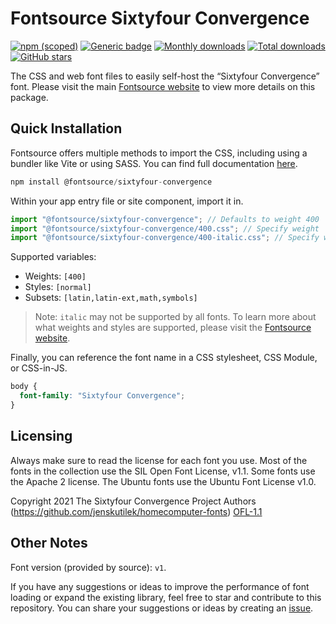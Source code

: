 # Fontsource Sixtyfour Convergence

[![npm (scoped)](https://img.shields.io/npm/v/@fontsource/sixtyfour-convergence?color=brightgreen)](https://www.npmjs.com/package/@fontsource/sixtyfour-convergence) [![Generic badge](https://img.shields.io/badge/fontsource-passing-brightgreen)](https://github.com/fontsource/fontsource) [![Monthly downloads](https://badgen.net/npm/dm/@fontsource/sixtyfour-convergence)](https://github.com/fontsource/fontsource) [![Total downloads](https://badgen.net/npm/dt/@fontsource/sixtyfour-convergence)](https://github.com/fontsource/fontsource) [![GitHub stars](https://img.shields.io/github/stars/fontsource/fontsource.svg?style=social&label=Star)](https://github.com/fontsource/fontsource/stargazers)

The CSS and web font files to easily self-host the “Sixtyfour Convergence” font. Please visit the main [Fontsource website](https://fontsource.org/fonts/sixtyfour-convergence) to view more details on this package.

## Quick Installation

Fontsource offers multiple methods to import the CSS, including using a bundler like Vite or using SASS. You can find full documentation [here](https://fontsource.org/docs/getting-started/introduction).

```javascript
npm install @fontsource/sixtyfour-convergence
```

Within your app entry file or site component, import it in.

```javascript
import "@fontsource/sixtyfour-convergence"; // Defaults to weight 400
import "@fontsource/sixtyfour-convergence/400.css"; // Specify weight
import "@fontsource/sixtyfour-convergence/400-italic.css"; // Specify weight and style
```

Supported variables:
- Weights: `[400]`
- Styles: `[normal]`
- Subsets: `[latin,latin-ext,math,symbols]`

> Note: `italic` may not be supported by all fonts. To learn more about what weights and styles are supported, please visit the [Fontsource website](https://fontsource.org/fonts/sixtyfour-convergence).

Finally, you can reference the font name in a CSS stylesheet, CSS Module, or CSS-in-JS.

```css
body {
  font-family: "Sixtyfour Convergence";
}
```

## Licensing
Always make sure to read the license for each font you use. Most of the fonts in the collection use the SIL Open Font License, v1.1. Some fonts use the Apache 2 license. The Ubuntu fonts use the Ubuntu Font License v1.0.

Copyright 2021 The Sixtyfour Convergence Project Authors (https://github.com/jenskutilek/homecomputer-fonts)
[OFL-1.1](http://scripts.sil.org/OFL)

## Other Notes
Font version (provided by source): `v1`.

If you have any suggestions or ideas to improve the performance of font loading or expand the existing library, feel free to star and contribute to this repository. You can share your suggestions or ideas by creating an [issue](https://github.com/fontsource/fontsource/issues).